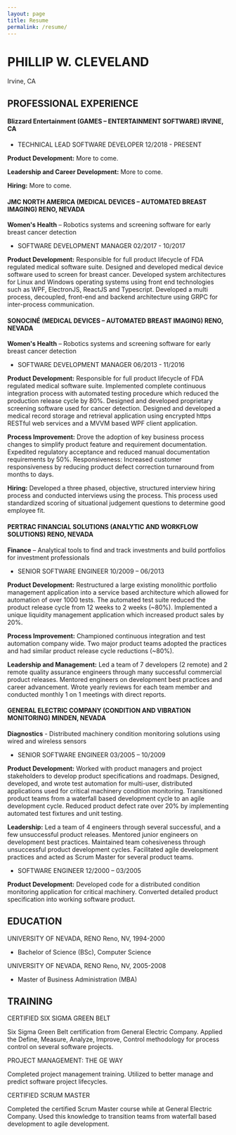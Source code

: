 ```yaml
---
layout: page
title: Resume
permalink: /resume/
---
```

# PHILLIP W. CLEVELAND
Irvine, CA

## PROFESSIONAL EXPERIENCE

#### Blizzard Entertainment (GAMES – ENTERTAINMENT SOFTWARE) IRVINE, CA
* TECHNICAL LEAD SOFTWARE DEVELOPER 12/2018 - PRESENT 

**Product Development:** More to come.

**Leadership and Career Development:** More to come.

**Hiring:** More to come.

#### JMC NORTH AMERICA (MEDICAL DEVICES – AUTOMATED BREAST IMAGING) RENO, NEVADA
**Women's Health** – Robotics systems and screening software for early breast cancer detection
* SOFTWARE DEVELOPMENT MANAGER 02/2017 - 10/2017 

**Product Development:** Responsible for full product lifecycle of FDA regulated medical software suite. 
Designed and developed medical device software used to screen for breast cancer. Developed system architectures for Linux and Windows operating systems using front end technologies such as WPF, ElectronJS, ReactJS and Typescript.  Developed a multi process, decoupled, front-end and backend architecture using GRPC for inter-process communication.

#### SONOCINÉ (MEDICAL DEVICES – AUTOMATED BREAST IMAGING) RENO, NEVADA

**Women's Health** – Robotics systems and screening software for early breast cancer detection

* SOFTWARE DEVELOPMENT MANAGER 06/2013 - 11/2016

**Product Development:** Responsible for full product lifecycle of FDA regulated medical software suite. Implemented complete continuous integration process with automated testing procedure which reduced the production release cycle by 80%. Designed and developed proprietary screening software used for cancer detection. Designed and developed a medical record storage and retrieval application using encrypted https RESTful web services and a MVVM based WPF client application.

**Process Improvement:** Drove the adoption of key business process changes to simplify product feature and requirement documentation. Expedited regulatory acceptance and reduced manual documentation requirements by 50%.
Responsiveness: Increased customer responsiveness by reducing product defect correction turnaround from months to days.

**Hiring:** Developed a three phased, objective, structured interview hiring process and conducted interviews using the process. This process used standardized scoring of situational judgement questions to determine good employee fit.

#### PERTRAC FINANCIAL SOLUTIONS (ANALYTIC AND WORKFLOW SOLUTIONS) RENO, NEVADA
**Finance** – Analytical tools to find and track investments and build portfolios for investment professionals

* SENIOR SOFTWARE ENGINEER 10/2009 – 06/2013

**Product Development:** Restructured a large existing monolithic portfolio management application into a service based architecture which allowed for automation of over 1000 tests. The automated test suite reduced the product release cycle from 12 weeks to 2 weeks (~80%). Implemented a unique liquidity management application which increased product sales by 20%.

**Process Improvement:** Championed continuous integration and test automation company wide. Two major product teams adopted the practices and had similar product release cycle reductions (~80%).

**Leadership and Management:** Led a team of 7 developers (2 remote) and 2 remote quality assurance engineers through many successful commercial product releases. Mentored engineers on development best practices and career advancement. Wrote yearly reviews for each team member and conducted monthly 1 on 1 meetings with direct reports.

#### GENERAL ELECTRIC COMPANY (CONDITION AND VIBRATION MONITORING) MINDEN, NEVADA

**Diagnostics** - Distributed machinery condition monitoring solutions using wired and wireless sensors

* SENIOR SOFTWARE ENGINEER 03/2005 – 10/2009

**Product Development:** Worked with product managers and project stakeholders to develop product specifications and roadmaps. Designed, developed, and wrote test automation for multi-user, distributed applications used for critical machinery condition monitoring. Transitioned product teams from a waterfall based development cycle to an agile development cycle. Reduced product defect rate over 20% by implementing automated test fixtures and unit testing.

**Leadership:** Led a team of 4 engineers through several successful, and a few unsuccessful product releases. Mentored junior engineers on development best practices. Maintained team cohesiveness through unsuccessful product development cycles. Facilitated agile development practices and acted as Scrum Master for several product teams.

* SOFTWARE ENGINEER 12/2000 – 03/2005

**Product Development:** Developed code for a distributed condition monitoring application for critical machinery. Converted detailed product specification into working software product.

## EDUCATION
UNIVERSITY OF NEVADA, RENO Reno, NV, 1994-2000
* Bachelor of Science (BSc), Computer Science

UNIVERSITY OF NEVADA, RENO Reno, NV, 2005-2008
* Master of Business Administration (MBA)

## TRAINING
CERTIFIED SIX SIGMA GREEN BELT

Six Sigma Green Belt certification from General Electric Company. Applied the Define, Measure, Analyze, Improve, Control methodology for process control on several software projects.

PROJECT MANAGEMENT: THE GE WAY

Completed project management training. Utilized to better manage and predict software project lifecycles.

CERTIFIED SCRUM MASTER

Completed the certified Scrum Master course while at General Electric Company. Used this knowledge to transition teams from waterfall based development to agile development.
